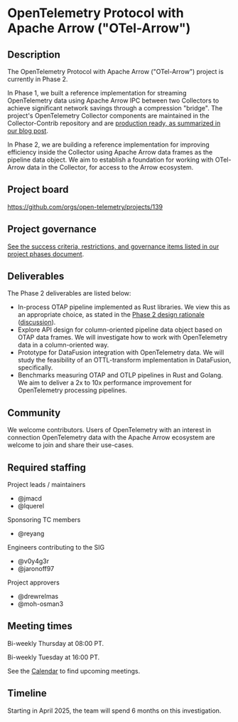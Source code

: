 # OpenTelemetry Protocol with Apache Arrow ("OTel-Arrow")

## Description

The OpenTelemetry Protocol with Apache Arrow ("OTel-Arrow") project is
currently in Phase 2.

In Phase 1, we built a reference implementation for streaming
OpenTelemetry data using Apache Arrow IPC between two Collectors to
achieve significant network savings through a compression "bridge".
The project's OpenTelemetry Collector components are maintained in the
Collector-Contrib repository and are [production ready, as summarized
in our blog post](https://opentelemetry.io/blog/2024/otel-arrow-production).

In Phase 2, we are building a reference implementation for improving
efficiency inside the Collector using Apache Arrow data frames as the
pipeline data object.  We aim to establish a foundation for working
with OTel-Arrow data in the Collector, for access to the Arrow
ecosystem.

## Project board

https://github.com/orgs/open-telemetry/projects/139

## Project governance

[See the success criteria, restrictions, and governance items listed in
our project phases document](https://github.com/open-telemetry/otel-arrow/blob/main/docs/project-phases.md).

## Deliverables

The Phase 2 deliverables are listed below:

- In-process OTAP pipeline implemented as Rust libraries. We view this
  as an appropriate choice, as stated in the [Phase 2 design
  rationale](https://github.com/open-telemetry/otel-arrow/blob/main/docs/phase2-design.md#choice-of-rust)
  ([discussion](https://github.com/open-telemetry/otel-arrow/issues/294)).
- Explore API design for column-oriented pipeline data object based on
  OTAP data frames. We will investigate how to work with OpenTelemetry
  data in a column-oriented way.
- Prototype for DataFusion integration with OpenTelemetry data. We
  will study the feasibility of an OTTL-transform implementation in
  DataFusion, specifically.
- Benchmarks measuring OTAP and OTLP pipelines in Rust and Golang. We
  aim to deliver a 2x to 10x performance improvement for OpenTelemetry
  processing pipelines.

## Community

We welcome contributors.  Users of OpenTelemetry with an interest in
connection OpenTelemetry data with the Apache Arrow ecosystem are
welcome to join and share their use-cases.

## Required staffing

Project leads / maintainers

* @jmacd
* @lquerel

Sponsoring TC members

* @reyang

Engineers contributing to the SIG

* @v0y4g3r
* @jaronoff97

Project approvers

* @drewrelmas
* @moh-osman3

## Meeting times

Bi-weekly Thursday at 08:00 PT.

Bi-weekly Tuesday at 16:00 PT.

See the [Calendar](../README.md#calendar) to find upcoming meetings.

## Timeline

Starting in April 2025, the team will spend 6 months on this investigation.
